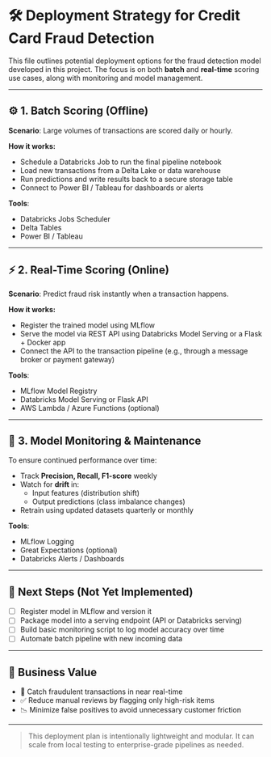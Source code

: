 
# 🛠️ Deployment Strategy for Credit Card Fraud Detection

This file outlines potential deployment options for the fraud detection model developed in this project. The focus is on both **batch** and **real-time** scoring use cases, along with monitoring and model management.

---

## ⚙️ 1. Batch Scoring (Offline)

**Scenario**: Large volumes of transactions are scored daily or hourly.

**How it works:**
- Schedule a Databricks Job to run the final pipeline notebook
- Load new transactions from a Delta Lake or data warehouse
- Run predictions and write results back to a secure storage table
- Connect to Power BI / Tableau for dashboards or alerts

**Tools**:
- Databricks Jobs Scheduler
- Delta Tables
- Power BI / Tableau

---

## ⚡ 2. Real-Time Scoring (Online)

**Scenario**: Predict fraud risk instantly when a transaction happens.

**How it works:**
- Register the trained model using MLflow
- Serve the model via REST API using Databricks Model Serving or a Flask + Docker app
- Connect the API to the transaction pipeline (e.g., through a message broker or payment gateway)

**Tools**:
- MLflow Model Registry
- Databricks Model Serving or Flask API
- AWS Lambda / Azure Functions (optional)

---

## 🧪 3. Model Monitoring & Maintenance

To ensure continued performance over time:

- Track **Precision, Recall, F1-score** weekly
- Watch for **drift** in:
  - Input features (distribution shift)
  - Output predictions (class imbalance changes)
- Retrain using updated datasets quarterly or monthly

**Tools**:
- MLflow Logging
- Great Expectations (optional)
- Databricks Alerts / Dashboards

---

## 🚀 Next Steps (Not Yet Implemented)

- [ ] Register model in MLflow and version it
- [ ] Package model into a serving endpoint (API or Databricks serving)
- [ ] Build basic monitoring script to log model accuracy over time
- [ ] Automate batch pipeline with new incoming data

---

## 🧠 Business Value

- 🚫 Catch fraudulent transactions in near real-time
- ✅ Reduce manual reviews by flagging only high-risk items
- 📉 Minimize false positives to avoid unnecessary customer friction

---

> This deployment plan is intentionally lightweight and modular. It can scale from local testing to enterprise-grade pipelines as needed.
